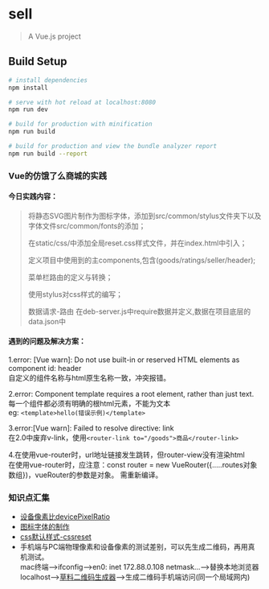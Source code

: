 # sell

> A Vue.js project

## Build Setup

``` bash
# install dependencies
npm install

# serve with hot reload at localhost:8080
npm run dev

# build for production with minification
npm run build

# build for production and view the bundle analyzer report
npm run build --report
```

### Vue的仿饿了么商城的实践

#### 今日实践内容：
> 将静态SVG图片制作为图标字体，添加到src/common/stylus文件夹下以及字体文件src/common/fonts的添加；
>
> 在static/css/中添加全局reset.css样式文件，并在index.html中引入；
>
> 定义项目中使用到的主components,包含(goods/ratings/seller/header);
>
> 菜单栏路由的定义与转换；
>
> 使用stylus对css样式的编写；
>
> 数据请求-路由 在deb-server.js中require数据并定义,数据在项目底层的data.json中
>

#### 遇到的问题及解决方案：
1.error: [Vue warn]: Do not use built-in or reserved HTML elements as component id: header<br>
自定义的组件名称与html原生名称一致，冲突报错。<br>

2.error: Component template requires a root element, rather than just text.<br>
每一个组件都必须有明确的根html元素，不能为文本<br>
eg: ```<template>hello(错误示例)</template>```<br>

3.error:[Vue warn]: Failed to resolve directive: link<br>
在2.0中废弃v-link，使用```<router-link to="/goods">商品</router-link>```<br>

4.在使用vue-router时，url地址链接发生跳转，但router-view没有渲染html<br>
在使用vue-router时，应注意：const router = new VueRouter({.....routes对象数组})，vueRouter的参数是对象。
需重新编译。



### 知识点汇集
* [设备像素比devicePixelRatio](http://www.zhangxinxu.com/wordpress/2012/08/window-devicepixelratio/)
* [图标字体的制作](https://icomoon.io/)
* [css默认样式-cssreset](http://meyerweb.com/eric/tools/css/reset/)
* 手机端与PC端物理像素和设备像素的测试差别，可以先生成二维码，再用真机测试。<br>
	mac终端-->ifconfig-->en0: inet 172.88.0.108 netmask...-->替换本地浏览器localhost-->[草料二维码生成器](http://cli.im)-->生成二维码手机端访问(同一个局域网内)

